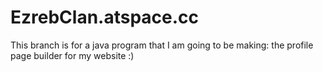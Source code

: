 # EzrebClan.atspace.cc
This branch is for a java program that I am going to be making: the profile page builder for my website :)
